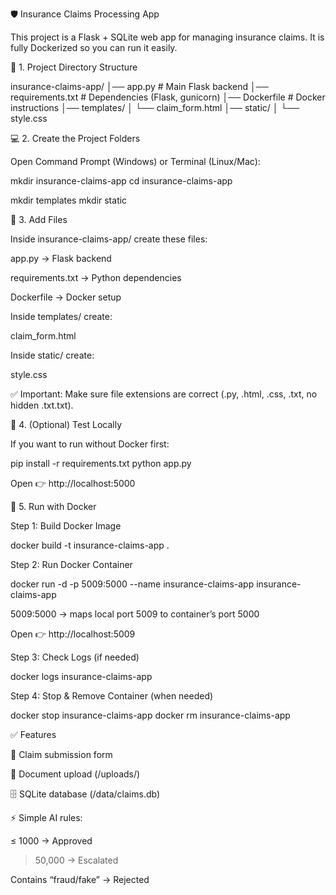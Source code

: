 
🛡️ Insurance Claims Processing App

This project is a Flask + SQLite web app for managing insurance claims.
It is fully Dockerized so you can run it easily.

📂 1. Project Directory Structure

insurance-claims-app/
│── app.py              # Main Flask backend
│── requirements.txt    # Dependencies (Flask, gunicorn)
│── Dockerfile          # Docker instructions
│── templates/
│    └── claim_form.html
│── static/
│    └── style.css


💻 2. Create the Project Folders

Open Command Prompt (Windows) or Terminal (Linux/Mac):

mkdir insurance-claims-app
cd insurance-claims-app

mkdir templates
mkdir static


📝 3. Add Files

Inside insurance-claims-app/ create these files:

app.py → Flask backend

requirements.txt → Python dependencies

Dockerfile → Docker setup


Inside templates/ create:

claim_form.html


Inside static/ create:

style.css


✅ Important: Make sure file extensions are correct (.py, .html, .css, .txt, no hidden .txt.txt).


🐍 4. (Optional) Test Locally

If you want to run without Docker first:

pip install -r requirements.txt
python app.py

Open 👉 http://localhost:5000

🐳 5. Run with Docker

Step 1: Build Docker Image

docker build -t insurance-claims-app .

Step 2: Run Docker Container

docker run -d -p 5009:5000 --name insurance-claims-app insurance-claims-app

5009:5000 → maps local port 5009 to container’s port 5000

Open 👉 http://localhost:5009


Step 3: Check Logs (if needed)

docker logs insurance-claims-app

Step 4: Stop & Remove Container (when needed)

docker stop insurance-claims-app
docker rm insurance-claims-app


✅ Features

📄 Claim submission form

📂 Document upload (/uploads/)

🗄️ SQLite database (/data/claims.db)

⚡ Simple AI rules:

≤ 1000 → Approved

> 50,000 → Escalated

Contains “fraud/fake” → Rejected
